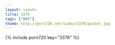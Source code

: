 ```yaml
--- 
layout: sieutv
title: 3376
tags: ["003"]
thumb: http://porn720.net/video/3376/poster.jpg
---
```

{% include porn720 key="3376" %} 
